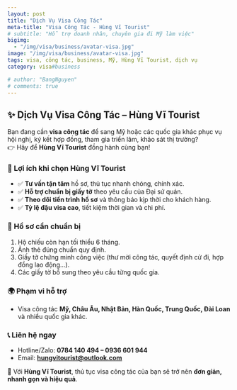 ```yaml
---
layout: post
title: "Dịch Vụ Visa Công Tác"
meta-title: "Visa Công Tác - Hùng Vĩ Tourist"
# subtitle: "Hỗ trợ doanh nhân, chuyên gia đi Mỹ làm việc"
bigimg:
  - "/img/visa/business/avatar-visa.jpg"
image: "/img/visa/business/avatar-visa.jpg"
tags: visa, công tác, business, Mỹ, Hùng Vĩ Tourist, dịch vụ
category: visa#business

# author: "BangNguyen"
# comments: true
---
```


## ✨ Dịch Vụ Visa Công Tác – Hùng Vĩ Tourist  

Bạn đang cần **visa công tác** để sang Mỹ hoặc các quốc gia khác phục vụ hội nghị, ký kết hợp đồng, tham gia triển lãm, khảo sát thị trường?  
👉 Hãy để **Hùng Vĩ Tourist** đồng hành cùng bạn!

### 🔹 Lợi ích khi chọn Hùng Vĩ Tourist
- ✅ **Tư vấn tận tâm** hồ sơ, thủ tục nhanh chóng, chính xác.  
- ✅ **Hỗ trợ chuẩn bị giấy tờ** theo yêu cầu của Đại sứ quán.  
- ✅ **Theo dõi tiến trình hồ sơ** và thông báo kịp thời cho khách hàng.  
- ✅ **Tỷ lệ đậu visa cao**, tiết kiệm thời gian và chi phí.  

### 📌 Hồ sơ cần chuẩn bị
1. Hộ chiếu còn hạn tối thiểu 6 tháng.  
2. Ảnh thẻ đúng chuẩn quy định.  
3. Giấy tờ chứng minh công việc (thư mời công tác, quyết định cử đi, hợp đồng lao động...).  
4. Các giấy tờ bổ sung theo yêu cầu từng quốc gia.  

### 🌍 Phạm vi hỗ trợ
- Visa công tác **Mỹ, Châu Âu, Nhật Bản, Hàn Quốc, Trung Quốc, Đài Loan** và nhiều quốc gia khác.  

### 📞 Liên hệ ngay
- Hotline/Zalo: **0784 140 494 – 0936 601 944**  
- Email: **hungvitourist@outlook.com**  

💼 Với **Hùng Vĩ Tourist**, thủ tục visa công tác của bạn sẽ trở nên **đơn giản, nhanh gọn và hiệu quả**.  